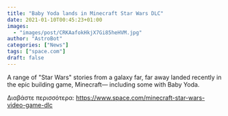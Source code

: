 ```yaml
---
title: "Baby Yoda lands in Minecraft Star Wars DLC"
date: 2021-01-10T00:45:23+01:00
images:
  - "images/post/CRKAafokHkjX7Gi85heHVM.jpg"
author: "AstroBot"
categories: ["News"]
tags: ["space.com"]
draft: false
---
```


A range of "Star Wars" stories from a galaxy far, far away landed recently in the epic building game, Minecraft— including some with Baby Yoda. 

Διαβάστε περισσότερα: https://www.space.com/minecraft-star-wars-video-game-dlc
